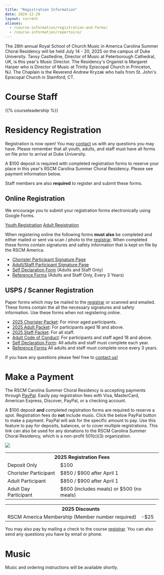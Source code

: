 ```yaml
---
title: "Registration Information"
date: 2024-12-29
layout: current
aliases:
  - /course-information/registration-and-forms/
  - /course-information/repertoire/
---
```


The 28th annual Royal School of Church Music in America Carolina Summer Choral
Residency will be held July 14 - 20, 2025 on the campus of Duke University.
Tansy Castledine, Director of Music at Peterborough Cathedral, UK, is this
year's Music Director.  The Residency's Organist is Margaret Harper who is
Director of Music at Trinity Episcopal Church in Princeton, NJ.  The Chaplain
is the Reverend Andrew Kryzak who hails from St. John's Episcopal Church in
Stamford, CT.

# Course Staff

{{% courseleadership %}}

<!--
# Things to Bring

* A cover or blanket of some sort – not too heavy!
* A pillow
* Extra Long Twin Sheets
* Any prescribed medications
* Bath essentials: slippers, shampoo, soap, toothbrush/paste, etc.
* Shoes for the shower
* Shorts/skirts and tops for the week
* Your choir robe from your church
* Your music – please have it 3 hole punched AND practiced!
* Black enclosed toe shoes for Sunday
* Sunday clothes -- think sleeveless
* A musical instrument if you would like to play it for the talent show (choristers
  only)
* Your umbrella – it always seems to rain a day or two
-->

# Residency Registration

<!--
<div class="alert alert-danger" role="alert">
</div>
-->

Registration is now open!  You may [contact][7] us with any questions you may
have.  Please remember that all youth, adults, and staff must have all forms
on file prior to arrival at Duke University.

A $100 deposit is required with completed registration forms to reserve your
place in this year's RSCM Carolina Summer Choral Residency.  Please see
payment information below.

Staff members are also **required** to register and submit these forms.

## Online Registration

We encourage you to submit your registration forms electronically using
Google Forms.

<p class="text-center">
<a class="btn btn-primary btn-lg" href="https://forms.gle/EMuTAfg48yzDpgEt9">Youth Registration</a>
<a class="btn btn-primary btn-lg" href="https://forms.gle/KprjyS9bVDUdD9XS9">Adult Registration</a>
</p>

When registering online the following forms **must also** be completed
and either mailed or sent via scan / photo to the [registrar][7].  When
completed these forms contain signatures and safety information that is
kept on file by the RSCM America.

* [Chorister Participant Signature Page][13]
* [Adult/Staff Participant Signature Page][12]
* [Self Declaration Form][5] (Adults and Staff Only)
* [Reference Forms][4] (Adults and Staff Only, Every 3 Years)

## USPS / Scanner Registration

Paper forms which may be mailed to the [registrar][7] or scanned and emailed.
These forms contain the all the necessary signatures and safety information.
Use these forms when not registering online.

* [2025 Chorister Packet][1]: For minor aged participants.
* [2025 Adult Packet][2]: For participants aged 18 and above.
* [2025 Staff Packet][2]: For all staff.
* [Adult Code of Conduct][6]: For participants and staff aged 18 and above.
* [Self Declaration Form][5]: All adults and staff must complete each year.
* [Reference Forms][4] All adults and staff must complete once every 3 years.

If you have any questions please feel free to [contact us!][7]

# Make a Payment

The RSCM Carolina Summer Choral Residency is accepting payments through
[PayPal][20].  Easily pay registration fees with Visa, MasterCard, American
Express, Discover, PayPal, or a checking account.

A $100 deposit **and** completed registration forms are required to reserve a
spot.  Registration fees do **not** include music.  Click the below PayPal
button to make a payment.  PayPal will ask for the specific amount to pay.
Use this feature to pay for deposits, balances, or to cover multiple
registrations.  This link can also be used for any donations to the RSCM
Carolina Summer Choral Residency, which is a non-profit 501(c)(3)
organization.

<p class="text-center">
<a href="https://www.paypal.com/cgi-bin/webscr?cmd=_s-xclick&hosted_button_id=4BLB7ZJ45CR8E"><img src="https://www.paypalobjects.com/en_US/i/btn/btn_paynow_LG.gif" /></a>
</p>

<table class="table">
<tr><th colspan="2">2025 Registration Fees</th></tr>
<tr><td>Deposit Only</td><td>$100</td></tr>
<tr><td>Chorister Participant</td><td>$850 / $900 after April 1</td></tr>
<tr><td>Adult Participant</td><td>$850 / $900 after April 1</td></tr>
<tr><td>Adult Day Participant</td><td>$600 (includes meals) or $500 (no meals)</td></tr>
</table>

<table class="table">
<tr><th colspan="2">2025 Discounts</th></tr>
<tr><td>RSCM America Membership (Member number required)</td><td>-$25</td></tr>
</table>

You may also pay by mailing a check to the course [registrar][7].  You
can also send any questions you have by email or phone.

# Music

Music and ordering instructions will be available shortly.

<!--
Music for 2024
is listed below.  It is available from Cliff Hill Music by
emailing <a href="mailto:cliff@cliffhillmusic.com">cliff@cliffhillmusic.com</a>
or calling 800-819-8772.  Remember that you are responsible for purchasing,
obtaining, and practicing your music before you arrive at the choral residency.

* Gerre Hancock, *Missa Resurrectionis* (Rite I)
* Anthony Piccolo, *O hear us, Lord* (trebles only)
* Ned Rorem, *Praise the Lord, O my soul*
* Stephanie Martin, *Ave verum corpus*
* David Conte, *An Irish Blessing*
* Eleanor Daley, *Come, renew us*
* Hubert Parry, *Blest pair of sirens* (SATB version)
* Leo Sowerby, *Evening Canticles in D Major*
* Margaret Burk, *Preces & Responses*
-->

[1]: /pdf/2025/chorister-packet-2025.pdf
[2]: /pdf/2025/adult-packet-2025.pdf
[3]: /pdf/2025/adult-packet-2025.pdf
[4]: /pdf/2022/reference-form.pdf
[5]: /pdf/2022/self-declaration-form.pdf
[6]: /pdf/2022/adult-code-of-conduct.pdf
[7]: /contact
[12]: /pdf/2025/adult-signature-page.pdf
[13]: /pdf/2025/chorister-signature-page.pdf
[20]: https://www.paypal.com/home
[21]: cliff@cliffhillmusic.com
